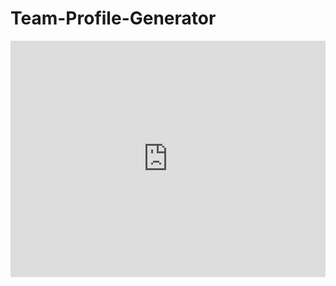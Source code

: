 # Team-Profile-Generator

<div style="padding:75% 0 0 0;position:relative;"><iframe src="https://player.vimeo.com/video/555434303?badge=0&amp;autopause=0&amp;player_id=0&amp;app_id=58479" frameborder="0" allow="autoplay; fullscreen; picture-in-picture" allowfullscreen style="position:absolute;top:0;left:0;width:100%;height:100%;" title="Screen Recording 2021-05-26 at 5.07.40 PM.mov"></iframe></div><script src="https://player.vimeo.com/api/player.js"></script>
